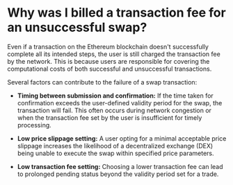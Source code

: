 # Why was I billed a transaction fee for an unsuccessful swap?

Even if a transaction on the Ethereum blockchain doesn't successfully complete all its intended steps, the user is still charged the transaction fee by the network. This is because users are responsible for covering the computational costs of both successful and unsuccessful transactions.

Several factors can contribute to the failure of a swap transaction:

- **Timing between submission and confirmation:** If the time taken for confirmation exceeds the user-defined validity period for the swap, the transaction will fail. This often occurs during network congestion or when the transaction fee set by the user is insufficient for timely processing.

- **Low price slippage setting:** A user opting for a minimal acceptable price slippage increases the likelihood of a decentralized exchange (DEX) being unable to execute the swap within specified price parameters.

- **Low transaction fee setting:** Choosing a lower transaction fee can lead to prolonged pending status beyond the validity period set for a trade.